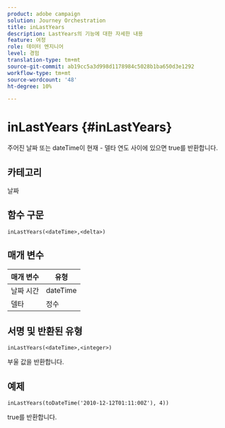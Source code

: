 ```yaml
---
product: adobe campaign
solution: Journey Orchestration
title: inLastYears
description: LastYears의 기능에 대한 자세한 내용
feature: 여정
role: 데이터 엔지니어
level: 경험
translation-type: tm+mt
source-git-commit: ab19cc5a3d998d1178984c5028b1ba650d3e1292
workflow-type: tm+mt
source-wordcount: '48'
ht-degree: 10%

---
```



# inLastYears {#inLastYears}

주어진 날짜 또는 dateTime이 현재 - 델타 연도 사이에 있으면 true를 반환합니다.

## 카테고리

날짜

## 함수 구문

`inLastYears(<dateTime>,<delta>)`

## 매개 변수

| 매개 변수 | 유형 |
|-----------|------------------|
| 날짜 시간 | dateTime |
| 델타 | 정수 |

## 서명 및 반환된 유형

`inLastYears(<dateTime>,<integer>)`

부울 값을 반환합니다.

## 예제

`inLastYears(toDateTime('2010-12-12T01:11:00Z'), 4))`

true를 반환합니다.
